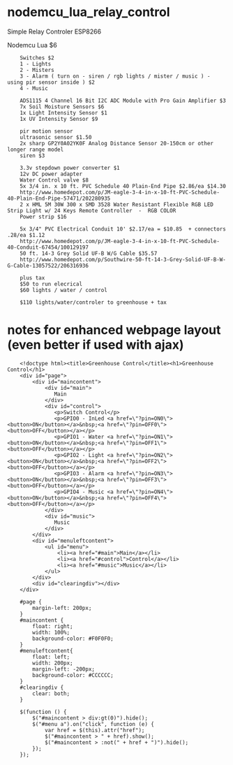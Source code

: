 # nodemcu_lua_relay_control
Simple Relay Controler ESP8266

Nodemcu Lua $6

        Switches $2
        1 - Lights
        2 - Misters
        3 - Alarm ( turn on - siren / rgb lights / mister / music ) - using pir sensor inside ) $2
        4 - Music

        ADS1115 4 Channel 16 Bit I2C ADC Module with Pro Gain Amplifier $3
        7x Soil Moisture Sensors $6
        1x Light Intensity Sensor $1
        1x UV Intensity Sensor $9
        
        pir motion sensor
        ultrasonic sensor $1.50
        2x sharp GP2Y0A02YK0F Analog Distance Sensor 20-150cm or other longer range model
        siren $3

        3.3v stepdown power converter $1
        12v DC power adapter
        Water Control valve $8
        5x 3/4 in. x 10 ft. PVC Schedule 40 Plain-End Pipe $2.86/ea $14.30
        http://www.homedepot.com/p/JM-eagle-3-4-in-x-10-ft-PVC-Schedule-40-Plain-End-Pipe-57471/202280935
        2 x HML 5M 30W 300 x SMD 3528 Water Resistant Flexible RGB LED Strip Light w/ 24 Keys Remote Controller  -  RGB COLOR
        Power strip $16
       
        5x 3/4" PVC Electrical Conduit 10' $2.17/ea = $10.85  + connectors .28/ea $1.12
        http://www.homedepot.com/p/JM-eagle-3-4-in-x-10-ft-PVC-Schedule-40-Conduit-67454/100129197
        50 ft. 14-3 Grey Solid UF-B W/G Cable $35.57
        http://www.homedepot.com/p/Southwire-50-ft-14-3-Grey-Solid-UF-B-W-G-Cable-13057522/206316936
        
        plus tax
        $50 to run elecrical
        $60 lights / water / control
        
        $110 lights/water/controler to greenhouse + tax
        
# notes for enhanced webpage layout (even better if used with ajax)
        <!doctype html><title>Greenhouse Control</title><h1>Greenhouse Control</h1>
		<div id="page">
			<div id="maincontent">
				<div id="main">
                   Main
				</div>
				<div id="control">
				   <p>Switch Control</p>
                   <p>GPIO0 - InLed <a href=\"?pin=ON0\"><button>ON</button></a>&nbsp;<a href=\"?pin=OFF0\"><button>OFF</button></a></p>
                   <p>GPIO1 - Water <a href=\"?pin=ON1\"><button>ON</button></a>&nbsp;<a href=\"?pin=OFF1\"><button>OFF</button></a></p>
                   <p>GPIO2 - Light <a href=\"?pin=ON2\"><button>ON</button></a>&nbsp;<a href=\"?pin=OFF2\"><button>OFF</button></a></p>
                   <p>GPIO3 - Alarm <a href=\"?pin=ON3\"><button>ON</button></a>&nbsp;<a href=\"?pin=OFF3\"><button>OFF</button></a></p>
                   <p>GPIO4 - Music <a href=\"?pin=ON4\"><button>ON</button></a>&nbsp;<a href=\"?pin=OFF4\"><button>OFF</button></a></p>
				</div>
				<div id="music">
                   Music
				</div>
			</div>
			<div id="menuleftcontent">
				<ul id="menu">
					<li><a href="#main">Main</a></li>
					<li><a href="#control">Control</a></li>
					<li><a href="#music">Music</a></li>
				</ul>
			</div>
			<div id="clearingdiv"></div>
		</div>

		#page {
			margin-left: 200px;
		}
		#maincontent {
			float: right;
			width: 100%;
			background-color: #F0F0F0;
		}
		#menuleftcontent{
			float: left;
			width: 200px;
			margin-left: -200px;
			background-color: #CCCCCC;
		}
		#clearingdiv {
			clear: both;
		}

		$(function () {
			$("#maincontent > div:gt(0)").hide();
			$("#menu a").on("click", function (e) {
				var href = $(this).attr("href");
				$("#maincontent > " + href).show();
				$("#maincontent > :not(" + href + ")").hide();
			});
		});
